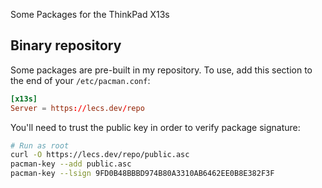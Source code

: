 Some Packages for the ThinkPad X13s

## Binary repository
Some packages are pre-built in my repository. To use, add this section to the end of your `/etc/pacman.conf`:

```conf
[x13s]
Server = https://lecs.dev/repo
```

You'll need to trust the public key in order to verify package signature:

```bash
# Run as root
curl -O https://lecs.dev/repo/public.asc
pacman-key --add public.asc
pacman-key --lsign 9FD0B48BBBD974B80A3310AB6462EE0B8E382F3F
```
